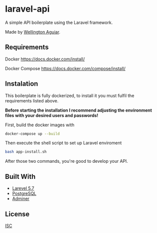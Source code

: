 # laravel-api

A simple API boilerplate using the Laravel framework.

Made by [Wellington Aguiar](https://github.com/wellcda).

## Requirements

Docker https://docs.docker.com/install/

Docker Compose https://docs.docker.com/compose/install/

## Instalation

This boilerplate is fully dockerized, to install it you must fulfil the requirements listed above.

**Before starting the installation I recommend adjusting the environment files with your desired users and passwords!**

First, build the docker images with
```bash
docker-compose up --build
```

Then execute the shell script to set up Laravel enviroment
```bash
bash app-install.sh
```

After those two commands, you're good to develop your API.

## Built With

* [Larevel 5.7](https://laravel.com/docs/5.7)
* [PostgreSQL](https://www.postgresql.org/docs/)
* [Adminer](https://www.adminer.org/)

## License
[ISC](https://choosealicense.com/licenses/isc/)
